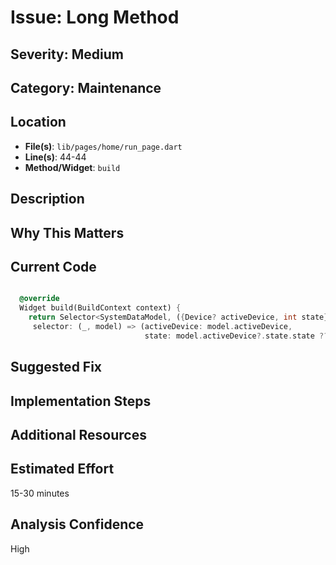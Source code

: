 # Issue: Long Method

## Severity: Medium

## Category: Maintenance

## Location
- **File(s)**: `lib/pages/home/run_page.dart`
- **Line(s)**: 44-44
- **Method/Widget**: `build`

## Description


## Why This Matters


## Current Code
```dart

  @override
  Widget build(BuildContext context) {
    return Selector<SystemDataModel, ({Device? activeDevice, int state})>(
     selector: (_, model) => (activeDevice: model.activeDevice, 
                              state: model.activeDevice?.state.state ?? INIT),
```

## Suggested Fix


## Implementation Steps


## Additional Resources


## Estimated Effort
15-30 minutes

## Analysis Confidence
High
